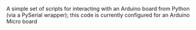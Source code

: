 A simple set of scripts for interacting with an Arduino board from Python (via a PySerial wrapper); this code is currently configured for an Arduino Micro board
